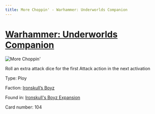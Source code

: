 ```yaml
---
title: More Choppin' - Warhammer: Underworlds Companion
---
```


# [Warhammer: Underworlds Companion](https://guidokessels.github.io/wh-underworlds)

  

![More Choppin'](https://warhammerunderworlds.com/wp-content/uploads/sites/6/2017/12/104_ENG-More-Choppin.png)

Roll an extra attack dice for the first Attack action in the next activation

Type: Ploy

Faction: [Ironskull’s Boyz](https://guidokessels.github.io/wh-underworlds/factions/ironskulls-boyz)

Found in: [Ironskull's Boyz Expansion](https://guidokessels.github.io/wh-underworlds/locations/ironskulls-boyz-expansion)

Card number: 104
